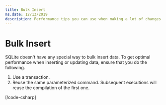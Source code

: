 ```yaml
---
title: Bulk Insert
ms.date: 12/13/2019
description: Performance tips you can use when making a lot of changes to the database.
---
```

# Bulk Insert

SQLite doesn't have any special way to bulk insert data. To get optimal performance when inserting or updating data, ensure that you do the following.

1. Use a transaction.
2. Reuse the same parameterized command. Subsequent executions will reuse the compilation of the first one.

[!code-csharp[](../../../../samples/snippets/standard/data/sqlite/BulkInsertSample/Program.cs?name=snippet_BulkInsert)]

